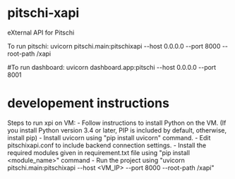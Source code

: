 # pitschi-xapi
eXternal API for Pitschi


To run pitschi: uvicorn pitschi.main:pitschixapi --host 0.0.0.0 --port 8000 --root-path /xapi 

#To run dashboard: uvicorn dashboard.app:pitschi --host 0.0.0.0 --port 8001

# developement instructions
Steps to run xpi on VM:
    - Follow instructions to install Python on the VM. (If you install Python version 3.4 or later, PIP is included by default, otherwise, install pip)
    - Install uvicorn using "pip install uvicorn" command.
    - Edit pitschixapi.conf to include backend connection settings.
    - Install the required modules given in requirement.txt file using "pip install <module_name>" command
    - Run the project using "uvicorn pitschi.main:pitschixapi --host <VM_IP> --port 8000 --root-path /xapi" 



